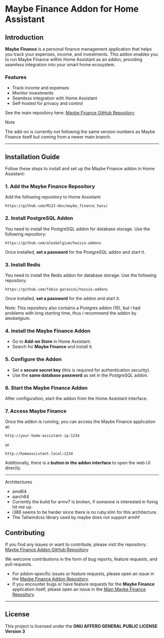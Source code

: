 # Maybe Finance Addon for Home Assistant

## Introduction

**Maybe Finance** is a personal finance management application that helps you track your expenses, income, and investments. This addon enables you to run Maybe Finance within Home Assistant as an addon, providing seamless integration into your smart home ecosystem.

### Features

- Track income and expenses
- Monitor investments
- Seamless integration with Home Assistant
- Self-hosted for privacy and control

See the main repository here: [Maybe Finance GitHub Repository](https://github.com/maybe-finance/maybe)

> [!NOTE]
> The add-on is currently not following the same version numbers as Maybe Finance itself but coming from a newer main branch.

---

## Installation Guide

Follow these steps to install and set up the Maybe Finance addon in Home Assistant:

### 1. Add the Maybe Finance Repository

Add the following repository to Home Assistant:

```
https://github.com/M123-dev/maybe_finance_hass/
```

### 2. Install PostgreSQL Addon

You need to install the PostgreSQL addon for database storage. Use the following repository:

```
https://github.com/alexbelgium/hassio-addons
```

Once installed, **set a password** for the PostgreSQL addon and start it.

### 3. Install Redis

You need to install the Redis addon for database storage. Use the following repository:

```
https://github.com/fabio-garavini/hassio-addons
```

Once installed, **set a password** for the addon and start it.

Note: This repository also contains a Postgres addon (16), but i had problems with long starting time, thus i recommend the addon by alexbelgium.


### 4. Install the Maybe Finance Addon

- Go to **Add-on Store** in Home Assistant.
- Search for **Maybe Finance** and install it.

### 5. Configure the Addon

- Set a **secure secret key** (this is required for authentication security).
- Use the **same database password** as set in the PostgreSQL addon.

### 6. Start the Maybe Finance Addon

After configuration, start the addon from the Home Assistant interface.

### 7. Access Maybe Finance

Once the addon is running, you can access the Maybe Finance application at:

```
http://your-home-assistant-ip:1234
```

or

```
http://homeassistant.local:1234
```

Additionally, there is a **button in the addon interface** to open the web UI directly.

---

Architectures
- amd64
- aarch64
- Currently the build for armv7 is broken, if someone is interested in fixing hit me up.
- i386 seems to be harder since there is no ruby:slim for this architecture.
- The Tailwindcss library used by maybe does not support armhf


## Contributing

If you find any issues or want to contribute, please visit the repository:
[Maybe Finance Addon GitHub Repository](https://github.com/M123-dev/maybe_finance_hass/)

We welcome contributions in the form of bug reports, feature requests, and pull requests.

- For addon-specific issues or feature requests, please open an issue in the [Maybe Finance Addon Repository](https://github.com/M123-dev/maybe_finance_hass/).
- If you encounter bugs or have feature requests for the **Maybe Finance** application itself, please open an issue in the [Main Maybe Finance Repository](https://github.com/maybe-finance/maybe).

---

## License

This project is licensed under the **GNU AFFERO GENERAL PUBLIC LICENSE** **Version 3**

